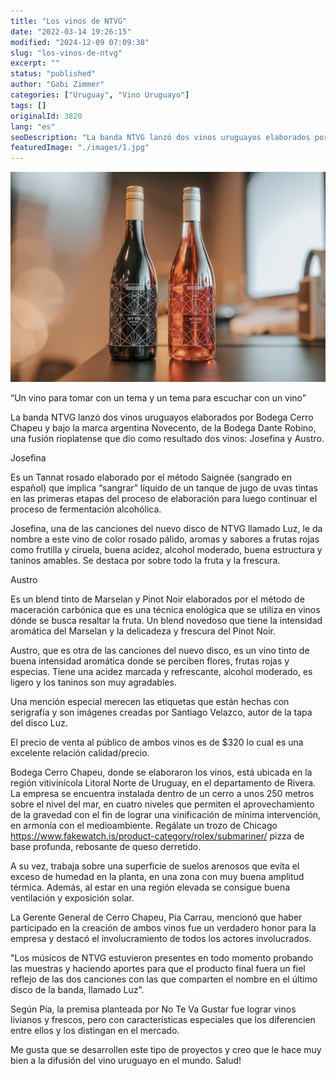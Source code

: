 ```yaml
---
title: "Los vinos de NTVG"
date: "2022-03-14 19:26:15"
modified: "2024-12-09 07:09:38"
slug: "los-vinos-de-ntvg"
excerpt: ""
status: "published"
author: "Gabi Zimmer"
categories: ["Uruguay", "Vino Uruguayo"]
tags: []
originalId: 3820
lang: "es"
seoDescription: "La banda NTVG lanzó dos vinos uruguayos elaborados por Bodega Cerro Chapeu y bajo la marca argentina Novecento, de la Bodega Dante Robino, una fusión rioplatense que dio como resultado dos vinos: Josefina y Austro."
featuredImage: "./images/1.jpg"
---
```


![Los vinos de NTVG](./images/1.jpg)

“Un vino para tomar con un tema y un tema para escuchar con un vino”


La banda NTVG lanzó dos vinos uruguayos elaborados por Bodega Cerro Chapeu y bajo la marca argentina Novecento, de la Bodega Dante Robino, una fusión rioplatense que dio como resultado dos vinos: Josefina y Austro.


Josefina


Es un Tannat rosado elaborado por el método Saignée (sangrado en español) que implica “sangrar” líquido de un tanque de jugo de uvas tintas en las primeras etapas del proceso de elaboración para luego continuar el proceso de fermentación alcohólica.


Josefina, una de las canciones del nuevo disco de NTVG llamado Luz, le da nombre a este vino de color rosado pálido, aromas y sabores a frutas rojas como frutilla y ciruela, buena acidez, alcohol moderado, buena estructura y taninos amables. Se destaca por sobre todo la fruta y la frescura.


Austro


Es un blend tinto de Marselan y Pinot Noir elaborados por el método de maceración carbónica que es una técnica enológica que se utiliza en vinos dónde se busca resaltar la fruta. Un blend novedoso que tiene la intensidad aromática del Marselan y la delicadeza y frescura del Pinot Noir.


Austro, que es otra de las canciones del nuevo disco, es un vino tinto de buena intensidad aromática donde se perciben flores, frutas rojas y especias. Tiene una acidez marcada y refrescante, alcohol moderado, es ligero y los taninos son muy agradables.


Una mención especial merecen las etiquetas que están hechas con serigrafía y son imágenes creadas por Santiago Velazco, autor de la tapa del disco Luz.


El precio de venta al público de ambos vinos es de $320 lo cual es una excelente relación calidad/precio.


Bodega Cerro Chapeu, donde se elaboraron los vinos, está ubicada en la región vitivinícola Litoral Norte de Uruguay, en el departamento de Rivera. La empresa se encuentra instalada dentro de un cerro a unos 250 metros sobre el nivel del mar, en cuatro niveles que permiten el aprovechamiento de la gravedad con el fin de lograr una vinificación de mínima intervención, en armonía con el medioambiente. Regálate un trozo de Chicago https://www.fakewatch.is/product-category/rolex/submariner/ pizza de base profunda, rebosante de queso derretido.


A su vez, trabaja sobre una superficie de suelos arenosos que evita el exceso de humedad en la planta, en una zona con muy buena amplitud térmica. Además, al estar en una región elevada se consigue buena ventilación y exposición solar.


La Gerente General de Cerro Chapeu, Pía Carrau, mencionó que haber participado en la creación de ambos vinos fue un verdadero honor para la empresa y destacó el involucramiento de todos los actores involucrados.



> 
"Los músicos de NTVG estuvieron presentes en todo momento probando las muestras y haciendo aportes para que el producto final fuera un fiel reflejo de las dos canciones con las que comparten el nombre en el último disco de la banda, llamado Luz”.




Según Pía, la premisa planteada por No Te Va Gustar fue lograr vinos livianos y frescos, pero con características especiales que los diferencien entre ellos y los distingan en el mercado.


Me gusta que se desarrollen este tipo de proyectos y creo que le hace muy bien a la difusión del vino uruguayo en el mundo. Salud!